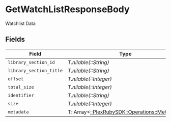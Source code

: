 # GetWatchListResponseBody

Watchlist Data


## Fields

| Field                                                                                | Type                                                                                 | Required                                                                             | Description                                                                          |
| ------------------------------------------------------------------------------------ | ------------------------------------------------------------------------------------ | ------------------------------------------------------------------------------------ | ------------------------------------------------------------------------------------ |
| `library_section_id`                                                                 | *T.nilable(::String)*                                                                | :heavy_minus_sign:                                                                   | N/A                                                                                  |
| `library_section_title`                                                              | *T.nilable(::String)*                                                                | :heavy_minus_sign:                                                                   | N/A                                                                                  |
| `offset`                                                                             | *T.nilable(::Integer)*                                                               | :heavy_minus_sign:                                                                   | N/A                                                                                  |
| `total_size`                                                                         | *T.nilable(::Integer)*                                                               | :heavy_minus_sign:                                                                   | N/A                                                                                  |
| `identifier`                                                                         | *T.nilable(::String)*                                                                | :heavy_minus_sign:                                                                   | N/A                                                                                  |
| `size`                                                                               | *T.nilable(::Integer)*                                                               | :heavy_minus_sign:                                                                   | N/A                                                                                  |
| `metadata`                                                                           | T::Array<[::PlexRubySDK::Operations::Metadata](../../models/operations/metadata.md)> | :heavy_minus_sign:                                                                   | N/A                                                                                  |